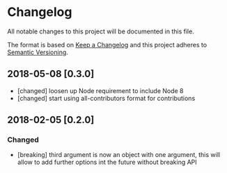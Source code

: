 # Changelog

All notable changes to this project will be documented in this file.

The format is based on [Keep a Changelog](http://keepachangelog.com/en/1.0.0/)
and this project adheres to [Semantic Versioning](http://semver.org/spec/v2.0.0.html).

## 2018-05-08 [0.3.0]

- [changed] loosen up Node requirement to include Node 8
- [changed] start using all-contributors format for contributions

## 2018-02-05 [0.2.0]

### Changed

- [breaking] third argument is now an object with one argument, this will allow to add further options int the future without breaking API
